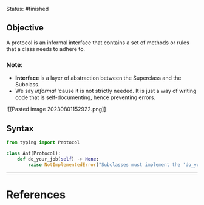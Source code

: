 Status: #finished 
## Objective
A protocol is an informal interface that contains a set of methods or rules that a class needs to adhere to.

### Note: 
- **Interface** is a layer of abstraction between the Superclass and the Subclass. 
- We say *informal* 'cause it is not strictly needed. It is just a way of writing code that is self-documenting, hence preventing errors. 

![[Pasted image 20230801152922.png]]
## Syntax 
```python
from typing import Protocol

class Ant(Protocol):
	def do_your_job(self) -> None:
		raise NotImplementedError("Subclasses must implement the 'do_your_job' method")`
```




---
# References
